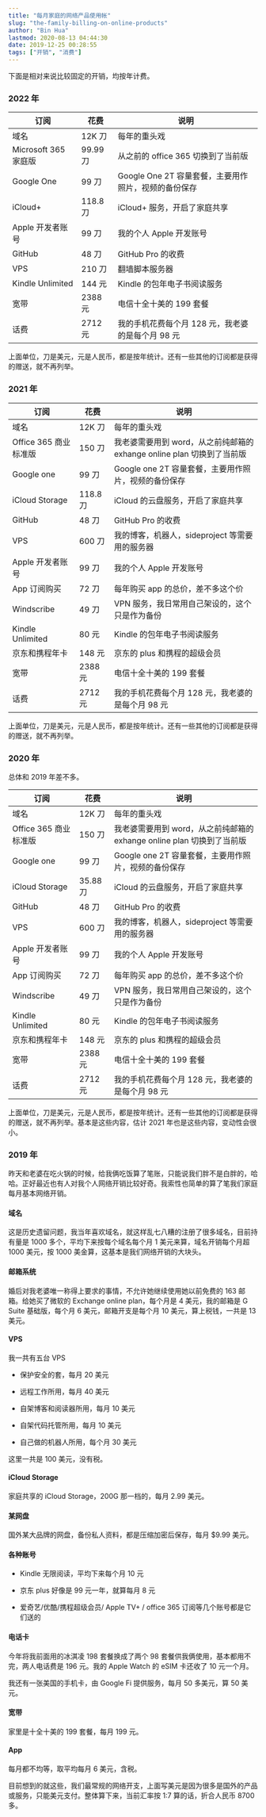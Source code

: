 ```yaml
---
title: "每月家庭的网络产品使用帐"
slug: "the-family-billing-on-online-products"
author: "Bin Hua"
lastmod: 2020-08-13 04:44:30
date: 2019-12-25 00:28:55
tags: ["开销", "消费"]
---
```


下面是相对来说比较固定的开销，均按年计费。

### 2022 年

|订阅|花费|说明|
|---|---|---|
| 域名 | 12K 刀 | 每年的重头戏 |
| Microsoft 365 家庭版 | 99.99 刀 | 从之前的 office 365 切换到了当前版 |
| Google One | 99 刀 | Google One 2T 容量套餐，主要用作照片，视频的备份保存 |
| iCloud+ | 118.8 刀 | iCloud+ 服务，开启了家庭共享 |
| Apple 开发者账号 | 99 刀 | 我的个人 Apple 开发账号 |
| GitHub | 48 刀  | GitHub Pro 的收费 |
| VPS | 210 刀 | 翻墙脚本服务器 |
| Kindle Unlimited | 144 元 | Kindle 的包年电子书阅读服务 |
| 宽带 | 2388 元 | 电信十全十美的 199 套餐 |
| 话费 | 2712 元 | 我的手机花费每个月 128 元，我老婆的是每个月 98 元 |

上面单位，刀是美元，元是人民币，都是按年统计。还有一些其他的订阅都是获得的赠送，就不再列举。

### 2021 年

|订阅|花费|说明|
|---|---|---|
| 域名 | 12K 刀 | 每年的重头戏 |
| Office 365 商业标准版 | 150 刀 | 我老婆需要用到 word，从之前纯邮箱的 exhange online plan 切换到了当前版 |
| Google one | 99 刀 | Google one 2T 容量套餐，主要用作照片，视频的备份保存 |
| iCloud Storage | 118.8 刀 | iCloud 的云盘服务，开启了家庭共享 |
| GitHub | 48 刀  | GitHub Pro 的收费 |
| VPS | 600 刀 | 我的博客，机器人，sideproject 等需要用的服务器 |
| Apple 开发者账号 | 99 刀 | 我的个人 Apple 开发账号 |
| App 订阅购买 | 72 刀 | 每年购买 app 的总价，差不多这个价 |
| Windscribe | 49 刀 | VPN 服务，我日常用自己架设的，这个只是作为备份 |
| Kindle Unlimited | 80 元 | Kindle 的包年电子书阅读服务 |
| 京东和携程年卡 | 148 元 | 京东的 plus 和携程的超级会员 |
| 宽带 | 2388 元 | 电信十全十美的 199 套餐 |
| 话费 | 2712 元 | 我的手机花费每个月 128 元，我老婆的是每个月 98 元 |

上面单位，刀是美元，元是人民币，都是按年统计。还有一些其他的订阅都是获得的赠送，就不再列举。

### 2020 年

总体和 2019 年差不多。

|订阅|花费|说明|
|---|---|---|
| 域名 | 12K 刀 | 每年的重头戏 |
| Office 365 商业标准版 | 150 刀 | 我老婆需要用到 word，从之前纯邮箱的 exhange online plan 切换到了当前版 |
| Google one | 99 刀 | Google one 2T 容量套餐，主要用作照片，视频的备份保存 |
| iCloud Storage | 35.88 刀 | iCloud 的云盘服务，开启了家庭共享 |
| GitHub | 48 刀  | GitHub Pro 的收费 |
| VPS | 600 刀 | 我的博客，机器人，sideproject 等需要用的服务器 |
| Apple 开发者账号 | 99 刀 | 我的个人 Apple 开发账号 |
| App 订阅购买 | 72 刀 | 每年购买 app 的总价，差不多这个价 |
| Windscribe | 49 刀 | VPN 服务，我日常用自己架设的，这个只是作为备份 |
| Kindle Unlimited | 80 元 | Kindle 的包年电子书阅读服务 |
| 京东和携程年卡 | 148 元 | 京东的 plus 和携程的超级会员 |
| 宽带 | 2388 元 | 电信十全十美的 199 套餐 |
| 话费 | 2712 元 | 我的手机花费每个月 128 元，我老婆的是每个月 98 元 |

上面单位，刀是美元，元是人民币，都是按年统计。还有一些其他的订阅都是获得的赠送，就不再列举。基本是这些内容，估计 2021 年也是这些内容，变动性会很小。

### 2019 年

昨天和老婆在吃火锅的时候，给我俩吃饭算了笔账，只能说我们胖不是白胖的，哈哈。正好最近也有人对我个人网络开销比较好奇。我索性也简单的算了笔我们家庭每月基本网络开销。

#### 域名

这是历史遗留问题，我当年喜欢域名，就这样乱七八糟的注册了很多域名，目前持有量是 1000 多个，平均下来按每个域名每个月 1 美元来算，域名开销每个月超 1000 美元，按 1000 美金算，这基本是我们网络开销的大块头。

#### 邮箱系统

婚后对我老婆唯一称得上要求的事情，不允许她继续使用她以前免费的 163 邮箱。给她买了微软的 Exchange online plan，每个月是 4 美元，我的邮箱是 G Suite 基础版，每个月 6 美元，邮箱开支是每个月 10 美元，算上税钱，一共是 13 美元。

#### VPS

我一共有五台 VPS

- 保护安全的套，每月 20 美元

- 远程工作所用，每月 40 美元

- 自架博客和阅读器所用，每月 10 美元

- 自架代码托管所用，每月 10 美元

- 自己做的机器人所用，每个月 30 美元

这里一共是 100 美元，没有税。

#### iCloud Storage

家庭共享的 iCloud Storage，200G 那一档的，每月 2.99 美元。

#### 某网盘

国外某大品牌的网盘，备份私人资料，都是压缩加密后保存，每月 $9.99 美元。

#### 各种账号

- Kindle 无限阅读，平均下来每个月 10 元
 
- 京东 plus 好像是 99 元一年，就算每月 8 元

- 爱奇艺/优酷/携程超级会员/ Apple TV+ / office 365 订阅等几个账号都是它们送的

#### 电话卡

今年将我前面用的冰淇凌 198 套餐换成了两个 98 套餐供我俩使用，基本都用不完，两人电话费是 196 元。我的 Apple Watch 的 eSIM 卡还收了 10 元一个月。

我还有一张美国的手机卡，由 Google Fi 提供服务，每月 50 多美元，算 50 美元。

#### 宽带

家里是十全十美的 199 套餐，每月 199 元。

#### App

每月都不均等，取平均每月 6 美元，含税。

目前想到的就这些，我们最常规的网络开支，上面写美元是因为很多是国外的产品或服务，只能美元支付。整体算下来，当前汇率按 1:7 算的话，折合人民币 8700 多。

